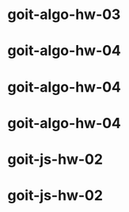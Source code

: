# goit-algo-hw-03
# goit-algo-hw-04
# goit-algo-hw-04
# goit-algo-hw-04
# goit-js-hw-02
# goit-js-hw-02
